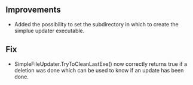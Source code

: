 ## Improvements

- Added the possibility to set the subdirectory in which to create the simplue updater executable.

## Fix

- SimpleFileUpdater.TryToCleanLastExe() now correctly returns true if a deletion was done which can be used to know if an update has been done.
